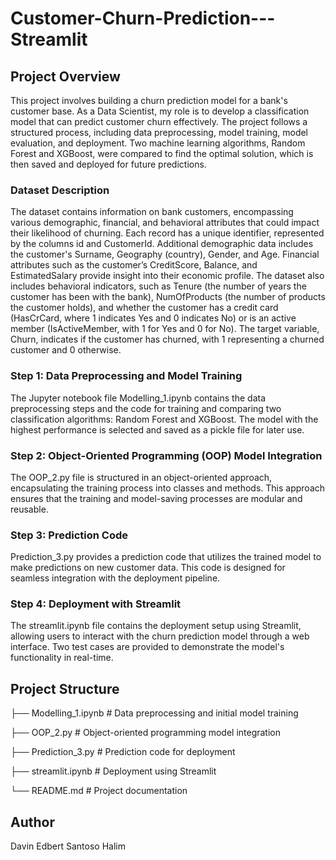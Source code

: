 # Customer-Churn-Prediction---Streamlit

## Project Overview
This project involves building a churn prediction model for a bank's customer base. As a Data Scientist, my role is to develop a classification model that can predict customer churn effectively. The project follows a structured process, including data preprocessing, model training, model evaluation, and deployment. Two machine learning algorithms, Random Forest and XGBoost, were compared to find the optimal solution, which is then saved and deployed for future predictions.

### Dataset Description
The dataset contains information on bank customers, encompassing various demographic, financial, and behavioral attributes that could impact their likelihood of churning. Each record has a unique identifier, represented by the columns id and CustomerId. Additional demographic data includes the customer's Surname, Geography (country), Gender, and Age. Financial attributes such as the customer’s CreditScore, Balance, and EstimatedSalary provide insight into their economic profile. The dataset also includes behavioral indicators, such as Tenure (the number of years the customer has been with the bank), NumOfProducts (the number of products the customer holds), and whether the customer has a credit card (HasCrCard, where 1 indicates Yes and 0 indicates No) or is an active member (IsActiveMember, with 1 for Yes and 0 for No). The target variable, Churn, indicates if the customer has churned, with 1 representing a churned customer and 0 otherwise.

### Step 1: Data Preprocessing and Model Training
The Jupyter notebook file Modelling_1.ipynb contains the data preprocessing steps and the code for training and comparing two classification algorithms: Random Forest and XGBoost. The model with the highest performance is selected and saved as a pickle file for later use. 

### Step 2: Object-Oriented Programming (OOP) Model Integration
The OOP_2.py file is structured in an object-oriented approach, encapsulating the training process into classes and methods. This approach ensures that the training and model-saving processes are modular and reusable.

### Step 3: Prediction Code
Prediction_3.py provides a prediction code that utilizes the trained model to make predictions on new customer data. This code is designed for seamless integration with the deployment pipeline.

### Step 4: Deployment with Streamlit
The streamlit.ipynb file contains the deployment setup using Streamlit, allowing users to interact with the churn prediction model through a web interface. Two test cases are provided to demonstrate the model's functionality in real-time.

## Project Structure
├── Modelling_1.ipynb    # Data preprocessing and initial model training

├── OOP_2.py             # Object-oriented programming model integration

├── Prediction_3.py      # Prediction code for deployment

├── streamlit.ipynb      # Deployment using Streamlit

└── README.md            # Project documentation

## Author
Davin Edbert Santoso Halim
